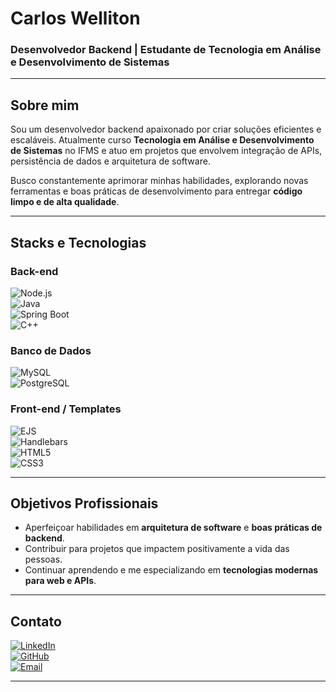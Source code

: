 # **Carlos Welliton**

### Desenvolvedor Backend | Estudante de Tecnologia em Análise e Desenvolvimento de Sistemas

---

## **Sobre mim**  
Sou um desenvolvedor backend apaixonado por criar soluções eficientes e escaláveis. Atualmente curso **Tecnologia em Análise e Desenvolvimento de Sistemas** no IFMS e atuo em projetos que envolvem integração de APIs, persistência de dados e arquitetura de software.  

Busco constantemente aprimorar minhas habilidades, explorando novas ferramentas e boas práticas de desenvolvimento para entregar **código limpo e de alta qualidade**.  

---

## **Stacks e Tecnologias**

### **Back-end**  
![Node.js](https://img.shields.io/badge/Node.js-339933?style=for-the-badge&logo=node.js&logoColor=white)  
![Java](https://img.shields.io/badge/Java-007396?style=for-the-badge&logo=java&logoColor=white)  
![Spring Boot](https://img.shields.io/badge/Spring%20Boot-6DB33F?style=for-the-badge&logo=springboot&logoColor=white)  
![C++](https://img.shields.io/badge/C++-00599C?style=for-the-badge&logo=cplusplus&logoColor=white)  

### **Banco de Dados**  
![MySQL](https://img.shields.io/badge/MySQL-4479A1?style=for-the-badge&logo=mysql&logoColor=white)  
![PostgreSQL](https://img.shields.io/badge/PostgreSQL-336791?style=for-the-badge&logo=postgresql&logoColor=white)  

### **Front-end / Templates**  
![EJS](https://img.shields.io/badge/EJS-8BC34A?style=for-the-badge&logo=ejs&logoColor=white)  
![Handlebars](https://img.shields.io/badge/Handlebars.js-f0772b?style=for-the-badge&logo=handlebars.js&logoColor=white)  
![HTML5](https://img.shields.io/badge/HTML5-E34F26?style=for-the-badge&logo=html5&logoColor=white)  
![CSS3](https://img.shields.io/badge/CSS3-1572B6?style=for-the-badge&logo=css3&logoColor=white)  

---

## **Objetivos Profissionais**  
- Aperfeiçoar habilidades em **arquitetura de software** e **boas práticas de backend**.  
- Contribuir para projetos que impactem positivamente a vida das pessoas.  
- Continuar aprendendo e me especializando em **tecnologias modernas para web e APIs**.  

---

## **Contato**  

[![LinkedIn](https://img.shields.io/badge/LinkedIn-0077B5?style=for-the-badge&logo=linkedin&logoColor=white)](https://www.linkedin.com/in/carlos-welliton-dev/)  
[![GitHub](https://img.shields.io/badge/GitHub-181717?style=for-the-badge&logo=github&logoColor=white)](https://github.com/Carloswelliton)  
[![Email](https://img.shields.io/badge/Email-D14836?style=for-the-badge&logo=gmail&logoColor=white)](mailto:carloswelliton7@gmail.com)  

---
